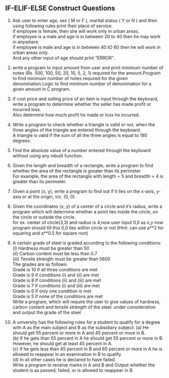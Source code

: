 ## **IF-ELIF-ELSE Construct Questions**

1.	Ask user to enter age, sex ( M or F ), marital status ( Y or N ) and then using following rules print their place of service. 
<br>if employee is female, then she will work only in urban areas. 
<br>if employee is a male and age is in between 20 to 40 then he may work in anywhere 
<br>if employee is male and age is in between 40 tO 60 then he will work in urban areas only. 
<br>And any other input of age should print "ERROR". 

2.	write a program to input amount from user and print minimum number of notes (Rs. 500, 100, 50, 20, 10, 5, 2, 1) 
required for the amount.Program to find minimum number of notes required for the given denomination.Logic to find minimum number of denomination for a given amount in C program.

3.	If cost price and selling price of an item is input through the keyboard, write a program to determine whether the seller has made profit or incurred loss. 
    <br>           Also determine how much profit he made or loss he incurred.

4.	Write a program to check whether a triangle is valid or not, when the three angles of the triangle are entered through the keyboard. 
     <br>          A triangle is valid if the sum of all the three angles is equal to 180 degrees.

5.	Find the absolute value of a number entered through the keyboard without using any inbuilt function.

6.	Given the length and breadth of a rectangle, write a program to find whether the area of the rectangle is greater than its perimeter. 
     <br>For example, the area of the rectangle with length = 5 and breadth = 4 is greater than its perimeter.

7.	Given a point (x, y), write a program to find out if it lies on the x-axis, y-axis or at the origin, viz. (0, 0).

8.	Given the coordinates (x, y) of a center of a circle and it’s radius, write a program which will determine whether a point lies inside the circle, on the circle or outside the circle.<br>
for ex. center of circle(3,3) and radius is 4,now user input 0,0 as x,y
now program should till this 0,0 lies within circle or not
(Hint: can use a\*\*2  for squaring and  a\*\*0.5 for square root)

9.	A certain grade of steel is graded according to the following conditions:
(i) Hardness must be greater than 50<br>
(ii) Carbon content must be less than 0.7<br>
(iii) Tensile strength must be greater than 5600<br>
The grades are as follows:<br>
Grade is 10 if all three conditions are met<br>
Grade is 9 if conditions (i) and (ii) are met<br>
Grade is 8 if conditions (ii) and (iii) are met<br>
Grade is 7 if conditions (i) and (iii) are met<br>
Grade is 6 if only one condition is met<br>
Grade is 5 if none of the conditions are met<br>
Write a program, which will require the user to give values of hardness, carbon content and tensile strength of the steel.
under consideration and output the grade of the steel

10.	A university has the following rules for a student to qualify for a degree with A as the main subject and B as the subsidiary subject:
(a) He should get 55 percent or more in A and 45 percent or more in B.<br>
(b) If he gets than 55 percent in A he should get 55 percent or more in B. However, he should get at least 45 percent in A.<br>
(c) If he gets less than 45 percent in B and 65 percent or more in A he is allowed to reappear in an examination in B to qualify.<br>
(d) In all other cases he is declared to have failed.<br>
Write a program to receive marks in A and B and Output whether the student is as passed, failed, or is allowed to reappear in B.<br>


